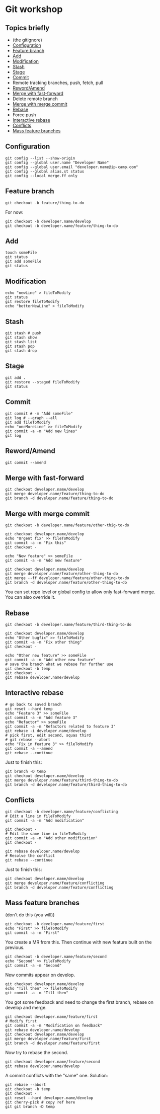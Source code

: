 # Git workshop

## Topics briefly

- (the gitignore)
- [Configuration](#configuration)
- [Feature branch](#feature-branch)
- [Add](#add)
- [Modification](#modification)
- [Stash](#stash)
- [Stage](#stage)
- [Commit](#commit)
- Remote tracking branches, push, fetch, pull
- [Reword/Amend](#rewordamend)
- [Merge with fast-forward](#merge-with-fast-forward)
- Delete remote branch
- [Merge with merge commit](#merge-with-merge-commit)
- [Rebase](#rebase)
- Force push
- [Interactive rebase](#interactive-rebase)
- [Conflicts](#conflicts)
- [Mass feature branches](#mass-feature-branches)

## Configuration
```shell
git config --list --show-origin
git config --global user.name "Developer Name"
git config --global user.email "developer.name@ip-camp.com"
git config --global alias.st status
git config --local merge.ff only
```

## Feature branch
```shell
git checkout -b feature/thing-to-do
```
For now:
```shell
git checkout -b developer.name/develop
git checkout -b developer.name/feature/thing-to-do
```

## Add
```shell
touch someFile
git status
git add someFile
git status
```

## Modification
```shell
echo "newLine" > fileToModify
git status
git restore fileToModify
echo "betterNewLine" > fileToModify
```

## Stash
```shell
git stash # push
git stash show
git stash list
git stash pop
git stash drop
```

## Stage
```shell
git add .
git restore --staged fileToModify
git status
```

## Commit
```shell
git commit # -m "Add someFile"
git log # --graph --all
git add fileToModify
echo "oneMoreLine" >> fileToModify
git commit -a -m "Add new lines"
git log
```

## Reword/Amend
```shell
git commit --amend
```

## Merge with fast-forward
```shell
git checkout developer.name/develop
git merge developer.name/feature/thing-to-do
git branch -d developer.name/feature/thing-to-do
```

## Merge with merge commit
```shell
git checkout -b developer.name/feature/other-thig-to-do

git checkout developer.name/develop
echo "Urgent fix" >> fileToModify
git commit -a -m "Fix this"
git checkout -

echo "New feature" >> someFile
git commit -a -m "Add new feature"

git checkout developer.name/develop
git merge developer.name/feature/other-thing-to-do
git merge --ff developer.name/feature/other-thing-to-do
git branch -d developer.name/feature/other-thing-to-do
```
You can set repo level or global config to allow only fast-forward merge.
You can also override it.

## Rebase
```shell
git checkout -b developer.name/feature/third-thing-to-do

git checkout developer.name/develop
echo "Other bugfix" >> fileToModify
git commit -a -m "Fix other thing"
git checkout -

echo "Other new feature" >> someFile
git commit -a -m "Add other new feature"
# save the branch what we rebase for further use
git checkout -b temp
git checkout -
git rebase developer.name/develop
```

## Interactive rebase
```shell
# go back to saved branch
git reset --hard temp 
echo "Feature 3" >> someFile
git commit -a -m "Add feature 3"
echo "Refactor" >> someFile
git commit -a -m "Refactors related to feature 3"
git rebase -i developer.name/develop 
# pick first, edit second, squas third
# git rebase --abort
echo "Fix in feature 3" >> fileToModify
git commit -a --amend
git rebase --continue
```

Just to finish this:
```shell
git branch -D temp
git checkout developer.name/develop
git merge developer.name/feature/third-thing-to-do
git branch -d developer.name/feature/third-thing-to-do
```

## Conflicts
```shell
git checkout -b developer.name/feature/conflicting
# Edit a line in fileToModify
git commit -a -m "Add modification"

git checkout -
# Edit the same line in fileToModify
git commit -a -m "Add other modification"
git checkout -

git rebase developer.name/develop
# Resolve the conflict
git rebase --continue
```

Just to finish this:
```shell
git checkout developer.name/develop
git merge developer.name/feature/conflicting
git branch -d developer.name/feature/conflicting
```

## Mass feature branches
(don't do this (you will))
```shell
git checkout -b developer.name/feature/first
echo "First" >> fileToModify
git commit -a -m "First"
```
You create a MR from this.
Then continue with new feature built on the previous.
```shell
git checkout -b developer.name/feature/second
echo "Second" >> fileToModify
git commit -a -m "Second"
```
New commits appear on develop.
```shell
git checkout developer.name/develop
echo "Till then" >> fileToModify
git commit -a -m "Till then"
```
You got some feedback and need to change the first branch, rebase on develop and merge.
```shell
git checkout developer.name/feature/first
# Modify first
git commit -a -m "Modification on feedback"
git rebase developer.name/develop
git checkout developer.name/develop
git merge developer.name/feature/first
git branch -d developer.name/feature/first
```
Now try to rebase the second.
```shell
git checkout developer.name/feature/second
git rebase developer.name/develop
```
A commit conflicts with the "same" one.
Solution:
```shell
git rebase --abort
git checkout -b temp
git checkout -
git reset --hard developer.name/develop
git cherry-pick # copy ref here
git git branch -D temp
```